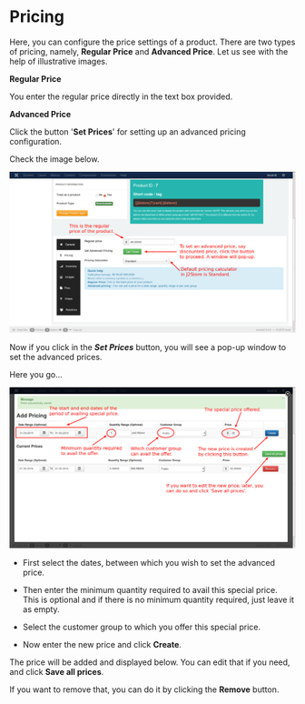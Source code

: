 # Pricing

Here, you can configure the price settings of a product. There are two types of pricing, namely, **Regular Price** and **Advanced Price**. Let us see with the help of illustrative images.

**Regular Price**

You enter the regular price directly in the text box provided.

**Advanced Price**

Click the button '**Set Prices**' for setting up an advanced pricing configuration.

Check the image below.

![Downloadable Pricing](./assets/images/product_down_pricing_1.png)

Now if you click in the ***Set Prices*** button, you will see a pop-up window to set the advanced prices.

Here you go...

![Downloadable Pricing Advanced](./assets/images/product_down_pricing_2.png)


* First select the dates, between which you wish to set the advanced price. 

* Then enter the minimum quantity required to avail this special price. This is optional and if there is no minimum quantity required, just leave it as empty.

* Select the customer group to which you offer this special price.

* Now enter the new price and click **Create**.

The price will be added and displayed below. You can edit that if you need, and click **Save all prices**.

If you want to remove that, you can do it by clicking the **Remove** button.
